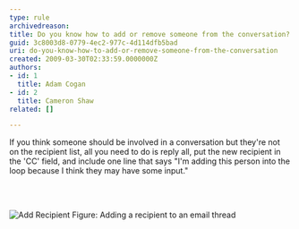```yaml
---
type: rule
archivedreason: 
title: Do you know how to add or remove someone from the conversation?
guid: 3c8003d8-0779-4ec2-977c-4d114dfb5bad
uri: do-you-know-how-to-add-or-remove-someone-from-the-conversation
created: 2009-03-30T02:33:59.0000000Z
authors:
- id: 1
  title: Adam Cogan
- id: 2
  title: Cameron Shaw
related: []

---
```




  <p>If you think someone should be involved in a conversation but they're not on the recipient list, all you need to do is reply all, put the new recipient in the 'CC' field, and include one line that says &quot;I'm adding this person into the loop because I think they may have some input.&quot; 
</p>

<br><excerpt class='endintro'></excerpt><br>

  <img class="ms-rteCustom-ImageArea" alt="Add Recipient" src="/Standards/Communication/RulesToBetterEmail/PublishingImages/AddRecipient.jpg" /> <span class="ms-rteCustom-FigureGood">Figure&#58; Adding a recipient to an email thread</span>



